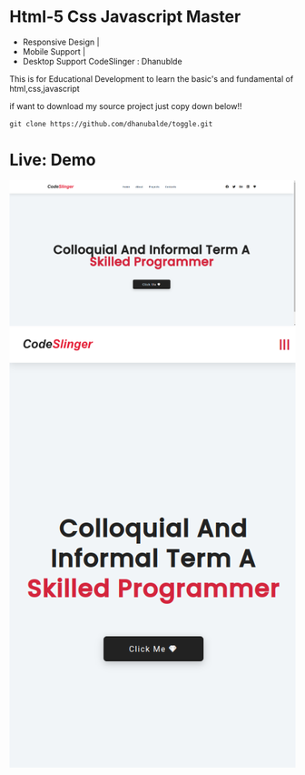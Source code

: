 # Html-5 Css Javascript Master
- Responsive Design | 
- Mobile Support | 
- Desktop Support 
CodeSlinger : Dhanublde 




This is for Educational Development to learn the basic's
and fundamental of html,css,javascript


if want to download my source project 
just copy down below!!


```shell
git clone https://github.com/dhanubalde/toggle.git
```

# Live: <a href="https://dhanubalde.github.io/toggle " style="text-decoration:none">Demo</a>

<img src="./image/desktop.png" alt="desktop"/>
<img src="./image/phone.png" alt="phone"/>

